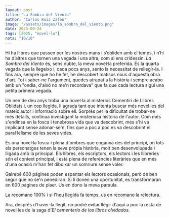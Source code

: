 ```yaml
---
layout: post
title: "La Sombra del Viento"
author: "Carlos Ruiz Zafón"
image: "/assets/images/la_sombra_del_viento.png"
date: 2025-09-24
tags: [2025, "novel·la"]
nota: "10/10"
---
```


Hi ha llibres que passen per les nostres mans i s’obliden amb el temps, i n’hi ha d’altres que tornen una vegada i una altra, com si ens cridessin. <i>La Sombra del Viento</i> és, sens dubte, la meva novel·la preferida. És la quarta vegada que la llegeixo i, cada pocs anys, sento la necessitat de rellegir-la. I fins ara, sempre que ho he fet, he descobert matisos nous d'aquesta obra d'art. Tot i saber-ne l'argument, quedes atrapat a la història i sempre acabo amb un "ondia, d'això no me'n recordava" que fa que cada lectura sigui una petita primera vegada.

Un nen de deu anys troba una novel·la al misteriós Cementiri de Llibres Oblidats i, un cop llegida, li agrada tant que intenta buscar més novel·les del mateix autor i informació sobre ell. Sorprès per la dificultat de trobar-ne més detalls, continua investigant la misteriosa història de l'autor. Com més s'endinsa en la fosca i tenebrosa vida que va descobrint, més s'hi va implicant sense adonar-se'n, fins que a poc a poc es va descobrint el paral·lelisme de les seves vides.

És una novel·la fosca i plena d'ombres que enganxa des del principi, on tots els personatges tenen la seva pròpia història, molt ben desenvolupada i lligada amb la principal. Els llibres, els escriptors, els lectors i les llibreries són el context principal, i està plena de referències literàries que en més d'una ocasió m'han fet dibuixar un somriure sense voler.

Gairebé 600 pàgines poden espantar els lectors ocasionals, però de ben segur que no se'n penediran. Si li donen una oportunitat, es transformaran en 600 pàgines de plaer. Us en dono la meva paraula.

La recomano 100% i si l'heu llegida fa temps, us en recomano la relectura.

Ara, després d'haver-la llegit, no podré evitar llegir d'aqui a poc la resta de novel·les de la saga d'<i>El cementerio de los libros olvidados</i>.